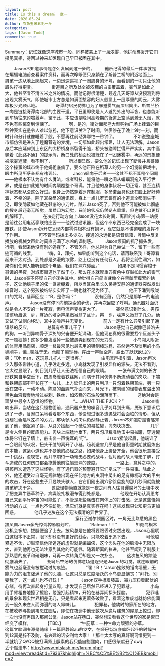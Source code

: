```yaml
---
layout: post
title: Is this a dream?  章一
date: 2020-05-24
Author: 农场玉米五毛一斤
categories: 
tags: [Jason Todd]
comments: true
---
```


Summary：记忆就像这座城市一般，同样被蒙上了一层浓雾，他拼命想拨开它们探见真相，待回过神来却发现自己早已被困在其中。

　　Jason不知道事情是怎么发展到这一步的。
　　他所记得的最后一件事就是在蝙蝠电脑前查看案件资料，而再次睁眼便只身躺在了斯普兰桥的附近地面上。　　
　　男孩一边从地上爬起来，一边迅速巡视了一圈周身的环境，而看到的一切只让他的眉头拧得更紧。　　
　　街道目之所及处全被浓稠的白雾覆盖着，雾气是如此之大，他甚至看不清五米之外的情况。而他记得很清楚，最近几天哥谭从没预测到将出现大雾天气，即使城市上方总是如满面愁容的妇人般蒙上一层厚重的阴云，大雾却极少光顾此地。　　
　　哥谭的居民仿佛也为了躲避雾气而深居简出，斯普兰桥一向是链接哥谭南北部的主要干道，平日里即使是人人避免外出的半夜，也总能听到车辆往来的喧嚣声，鉴于此，本应该是晚间高峰期的街道上空荡到渺无人烟，就不免有些离奇到惊悚了。　　
　　啊，是的，街对面那座大型购物广场上挂着的巨型钟表实在是令人难以忽视，他下意识关注了时间，钟表停在了晚上9时一刻，而时针和分针就像睡着了般，不愿再往前动弹哪怕一秒钟了。　　
　　不如说整座城市都仿佛是进入了睡魔营造的梦境，一切都如此超出常理，让人无法理解。Jason身后本应延伸到上东区的大桥桥身断裂得干脆，桥头被路障拦得严严实实，其中高竖着【此路不通】的提示牌，断口处的桥面也被笼在了一团迷雾中，再远的景象便被浓雾遮蔽，看不到了，　　
　　所以很显然，要么他的记忆出现了断层并且哥谭这个操蛋的城市终于他妈彻底疯了，要么他正陷在稻草人的另一个幻觉新把戏中，眼中所见所感全都有违现状。　
　　Jason倾向于后者——这甚至都不算是个问题——他根本不认为有什么魔法，或者科技，能将他一瞬之间从蝙蝠洞拖入平行世界，或是在如此短的时间内颠覆整个哥谭。并且他的身体状况一切正常，甚至连精神状态都从没这么好过。他身上仍然穿着罗宾制服，多米诺面具也还在脸上好好待着，不幸的是，除了耳朵里的通讯器，身上一点儿罗宾该有的小道具全都消失不见，即使隐蔽如他藏在鞋底的小刀片。除非Jason死了，否则他不可能被如此彻底的搜身后还毫无所觉，虽然归为幻觉，目前的状况仍然疑点重重，但也做不出更好的解释了。　　
　　在决定行动方向上Jason没花太长时间，离群的小鸟第一站便是前往公用电话亭联络庄园——他试过通讯器，但这个小东西已经完全变成了一块废铁，即使Jason拆开它发现内部零件根本没有损坏，但它就是不讲道理的发挥不了作用。　　
　　可不管号码拨出多少次，接通的永远都是语音信箱，听筒中反复播放的机械女声此时简直充满了冰冷的讽刺感。
　　Jason烦闷的抓了抓头发，行吧，看起来他没有别的选择了，不管怎样，他总得为自己尝试一下，留下一些有迹可循的线索。　
　　“嗨，B，拜托，如果能听到这个电话，请再联系我！哥谭看起来不太对劲，到处都是弥漫的浓雾，路上也没有任何行人。我将会前往洞穴，如果你们任何人能听到这个电话，我们在洞穴碰面。”　　
　　如果不是习惯穿梭于哥谭的黑夜，对城市街道也了然于心，那么在本就厚重的夜色中穿越如此大的雾气时，Jason毫不怀疑自己会迷失其中。他觉得自己简直就像个在黑暗里摸索的瞎子，这让他脑子里的弦一直紧绷着，所以当耳朵里长久保持安静的通讯器突然发出噪音时，这个男孩被结结实实吓了一跳也就不足为怪了。　　
　　他压下涌到喉咙口的咒骂，低声回应：“B，是你吗？”　　
　　没有回答，仍然只是那单一的电流声。　　
　　Jason没有停下向前探索的步伐，并再次回应了呼叫。通讯器对面仍然是令人不安的一片死寂，但电流声变得更大了。　　
　　突然意识到什么，男孩谨慎地后退一步，耳边的嘈杂声果然减弱了些许。再一步，噪声又微弱了几分。他又试了试侧向移动，耳中的噪声并无变化。　　
　　前方一定有什么异常引起了通讯器的反应。　　
　　总算有些事儿干了！　　
　　Jason感觉自己就像巴普洛夫的狗，一听到异响骨子深处的兴奋便开始涌动，但他现在真的很需要找个反派头子来一顿狠揍！这多少能发泄掉一些被愚弄到现在的无力感。　　
　　小鸟闯入附近的体育用品商店，顺走一根最常见也最实用的铝制棒球棍，虽然远不及惯用的小鸟镖顺手，但…聊胜于无。他颠了颠球棒，挥出一声破空声，露出了跃跃欲试的笑：“Oh man，这玩意儿打人一定很疼。”　　
　　由电流声指引着，Jason再次步入那条僻静小道，几乎没走多远，小鸟就发现了引发异样的源头。无法不看到，它太过显眼了，刺目到几乎让人无法相信自己的眼睛。
　　一张布满尖刺的长方形铁架自半空垂下，四周卷缠着铁丝网，而隅于其间仿佛不断流动着的肉块，下端和铁架底部牢牢长在了一块儿，上方延伸出的两只利爪一只勾着铁架顶端，另一只垂在空中，一动不动。陈腐的血腥气扑面而来，月光下，被刺破的怪物表皮溢出的黑色血液缓慢地滑过尖刺、铁丝，如浓稠的石油般滴落而下。　　
　　这绝对会是噩梦中最令人恐惧的怪物。　　
　　“……WHAT THE FUCK？”　　
　　Jason喃喃出声，当站在这只怪物面前，通讯器产生的噪音几乎刺耳到头痛，男孩下意识后退了一步，目瞪口呆地看着那个东西，他设想过很多遭遇战将会面临的情形，但从没想过会是以这样的方式。那块骇人的肉块仍然静止着，Jason不知道它是否感知到了他，他抿紧了唇，从路旁捡起一个破烂的易拉罐，向肉块掷去。　　
　　几乎是令人侧目的反应能力。肉块上端猛地垂下，两只勾爪精准地击中易拉罐，穿透罐体将它钉在了墙上，敲击出一声悦耳的“叮”。　　
　　Jason紧皱起眉，他端详了一会眼前的状况，扭头干脆的离开了小巷。趋利避害几乎是他自街童时期就磨炼出的本能，这条小道也并不是他的必经之路，如果他身上装备齐全，他会很乐意接受一个挑战，但现在，他并不期待一场毫无必要的战斗，他对他的敌人毫无了解，打斗造成的任何伤口都会拖慢他前往蝙蝠洞的速度。　　
　　一路上，意料之中的，男孩再次遭遇了这些怪物，有了通讯器的预警避开它们变成了一件易事。除此之外，他还遭受过自毫无规律地出现在任何地方的虫洞中爬出的足有橄榄球大的甲虫的攻击，好在这些虫子只是块头骇人，在它们刚出洞穴徐徐盘旋的那几秒间就能被男孩解决干净。　　
　　这些怪物简直就像是一夜之间有人往哥谭腐坏的土壤中吹了把变异牛筋草种子，病毒般扎根漫布得到处都是。　　
　　他现在开始认真思考自己来到平行宇宙的可能性了，不管是那些痛击在肉体上的打击感，还是这些怪物行动的方式，一点也不像幻觉，但它们就是真实存在吗？这些发现只让知更鸟更加困惑。　　
　　他几乎迷失在这个无法摸清的异世界了。　　
　　————————————　　
　　穿行至谢尔顿园区时，一角无比熟悉的黑色披风自Jason余光惊鸿掠影般划过。　　
　　“Batman！！”　　
　　知更鸟根本没机会多想，拔腿便追了上去。披风总是在他将要跟丢时突然出现，Jason心里明白这根本不正常，眼下却也没有更好的线索，只能咬着牙追下去。　　
　　可他越紧追不舍，却越坚信他所追逐的虚影就是蝙蝠侠，这个念头在他的脑海中无限放大，直到他再也无法注意到其他的可能性。随着距离的拉进，他甚至闻到了制服上那熟悉的皮革和硝烟味，可再一次转角后却是又一次扑空。
　　这次披风的踪迹彻底消失了。　　
　　拐角后空荡的仿佛这场追逐只是Jason的幻觉，就连眼前的雾气也丝毫没有被搅动过的痕迹。　　
　　“嘿！B！”Jason挫败的锤向墙壁，无能为力的沮丧涨满了他的头脑，让这只总是过度活跃的小鸟更显懊丧：“拜托，别耍我了，这一点儿也不好玩！”　　
　　Jason双手撑着膝盖，竭力压抑着起伏的心绪，待再次直起身打量四周，才发现自己居然已经进入了犯罪巷。　　
　　小鸟用手臂粗鲁地擦了擦脸，勉强打起精神，开始在巷弄间探头探脑。　　
　　犯罪巷的景象和现实世界相差无几，只是看起来更萧条破败了，看着这堆废墟就仿佛能闻到一股久未住人而弥漫的呛人霉味儿。　　
　　犯罪巷，他幼时的家所在的地方。在被收养与搬到韦恩庄园后，即使在夜巡中他无数次从这片建筑的屋顶上掠过，却一次也没有再踏入那间公寓。Jason站在巷口，突然想去看看这个世界的家是否已经变了模样。　　
　　【TBC.】　　
　　*牛筋草：一种生命力顽强的杂草。　　
　　这篇文脑洞来源是随缘上一篇寂静岭au的12文，在哑巴屯坑底仰卧起坐的时候扫到12真是猝不及防，有兴趣的话安利给大家！！那个太太写的真好啊可惜更到一半就坑了QAQQ被打满肾上腺素的我只能自割腿肉，口感很柴献丑了qwq　　
　　丢个魔法串：http://www.mtslash.me/forum.php?mod=viewthread&tid=79367&highlight=%BC%C5%BE%B2%C1%EB&mobile=2
